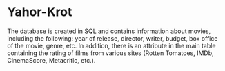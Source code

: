# Yahor-Krot
The database is created in SQL and contains information about movies, including the following: year of release, director, writer, budget, box office of the movie, genre, etc. In addition, there is an attribute in the main table containing the rating of films from various sites (Rotten Tomatoes, IMDb, CinemaScore, Metacritic, etc.).
